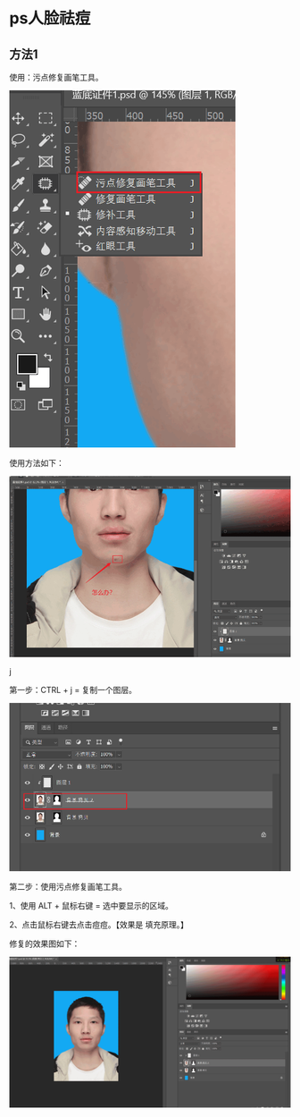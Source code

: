 # ps人脸祛痘



## 方法1

使用：污点修复画笔工具。

![image-20250225184444452](demo03_2025_02_26.assets/image-20250225184444452.png)

使用方法如下：

![image-20250225184600194](demo03_2025_02_26.assets/image-20250225184600194.png)

j

第一步：CTRL + j   = 复制一个图层。

![image-20250225185016565](demo03_2025_02_26.assets/image-20250225185016565.png)

第二步：使用污点修复画笔工具。

1、使用 ALT + 鼠标右键  = 选中要显示的区域。

2、点击鼠标右键去点击痘痘。【效果是 填充原理。】

修复的效果图如下：

![image-20250225185217391](demo03_2025_02_26.assets/image-20250225185217391.png)